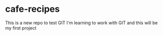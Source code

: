 # cafe-recipes

This is a new repo to test GIT
I'm learning to work with GIT and this will be my first project


